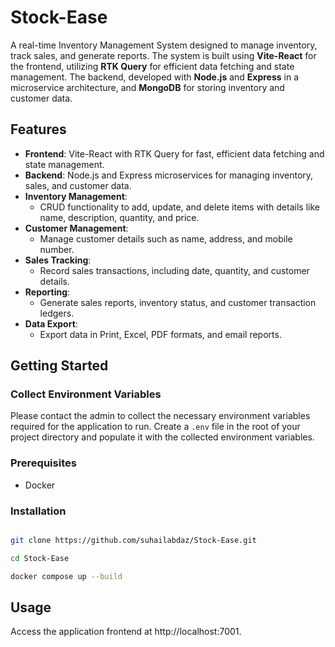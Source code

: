 # Stock-Ease

A real-time Inventory Management System designed to manage inventory, track sales, and generate reports. The system is built using **Vite-React** for the frontend, utilizing **RTK Query** for efficient data fetching and state management. The backend, developed with **Node.js** and **Express** in a microservice architecture, and **MongoDB** for storing inventory and customer data.

## Features

- **Frontend**: Vite-React with RTK Query for fast, efficient data fetching and state management.
- **Backend**: Node.js and Express microservices for managing inventory, sales, and customer data.
- **Inventory Management**: 
  - CRUD functionality to add, update, and delete items with details like name, description, quantity, and price.
- **Customer Management**: 
  - Manage customer details such as name, address, and mobile number.
- **Sales Tracking**: 
  - Record sales transactions, including date, quantity, and customer details.
- **Reporting**: 
  - Generate sales reports, inventory status, and customer transaction ledgers.
- **Data Export**: 
  - Export data in Print, Excel, PDF formats, and email reports.


## Getting Started

### Collect Environment Variables

Please contact the admin to collect the necessary environment variables required for the application to run. Create a `.env` file in the root of your project directory and populate it with the collected environment variables.


### Prerequisites

- Docker

### Installation

```bash

git clone https://github.com/suhailabdaz/Stock-Ease.git

cd Stock-Ease

docker compose up --build
```

##  Usage
Access the application frontend at http://localhost:7001.
